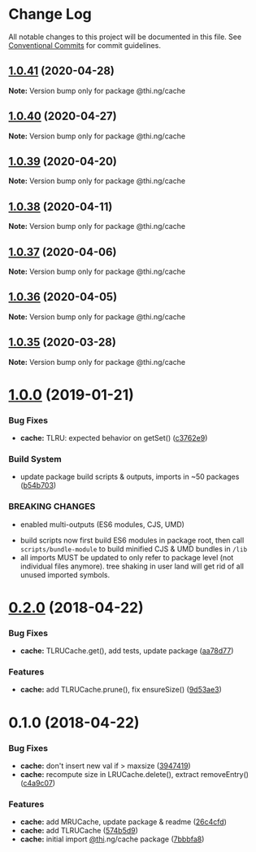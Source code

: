 # Change Log

All notable changes to this project will be documented in this file.
See [Conventional Commits](https://conventionalcommits.org) for commit guidelines.

## [1.0.41](https://github.com/thi-ng/umbrella/compare/@thi.ng/cache@1.0.40...@thi.ng/cache@1.0.41) (2020-04-28)

**Note:** Version bump only for package @thi.ng/cache





## [1.0.40](https://github.com/thi-ng/umbrella/compare/@thi.ng/cache@1.0.39...@thi.ng/cache@1.0.40) (2020-04-27)

**Note:** Version bump only for package @thi.ng/cache





## [1.0.39](https://github.com/thi-ng/umbrella/compare/@thi.ng/cache@1.0.38...@thi.ng/cache@1.0.39) (2020-04-20)

**Note:** Version bump only for package @thi.ng/cache





## [1.0.38](https://github.com/thi-ng/umbrella/compare/@thi.ng/cache@1.0.37...@thi.ng/cache@1.0.38) (2020-04-11)

**Note:** Version bump only for package @thi.ng/cache





## [1.0.37](https://github.com/thi-ng/umbrella/compare/@thi.ng/cache@1.0.36...@thi.ng/cache@1.0.37) (2020-04-06)

**Note:** Version bump only for package @thi.ng/cache





## [1.0.36](https://github.com/thi-ng/umbrella/compare/@thi.ng/cache@1.0.35...@thi.ng/cache@1.0.36) (2020-04-05)

**Note:** Version bump only for package @thi.ng/cache





## [1.0.35](https://github.com/thi-ng/umbrella/compare/@thi.ng/cache@1.0.34...@thi.ng/cache@1.0.35) (2020-03-28)

**Note:** Version bump only for package @thi.ng/cache





# [1.0.0](https://github.com/thi-ng/umbrella/compare/@thi.ng/cache@0.2.40...@thi.ng/cache@1.0.0) (2019-01-21)

### Bug Fixes

* **cache:** TLRU: expected behavior on getSet() ([c3762e9](https://github.com/thi-ng/umbrella/commit/c3762e9))

### Build System

* update package build scripts & outputs, imports in ~50 packages ([b54b703](https://github.com/thi-ng/umbrella/commit/b54b703))

### BREAKING CHANGES

* enabled multi-outputs (ES6 modules, CJS, UMD)

- build scripts now first build ES6 modules in package root, then call
  `scripts/bundle-module` to build minified CJS & UMD bundles in `/lib`
- all imports MUST be updated to only refer to package level
  (not individual files anymore). tree shaking in user land will get rid of
  all unused imported symbols.

<a name="0.2.0"></a>
# [0.2.0](https://github.com/thi-ng/umbrella/compare/@thi.ng/cache@0.1.0...@thi.ng/cache@0.2.0) (2018-04-22)

### Bug Fixes

* **cache:** TLRUCache.get(), add tests, update package ([aa78d77](https://github.com/thi-ng/umbrella/commit/aa78d77))

### Features

* **cache:** add TLRUCache.prune(), fix ensureSize() ([9d53ae3](https://github.com/thi-ng/umbrella/commit/9d53ae3))

<a name="0.1.0"></a>
# 0.1.0 (2018-04-22)

### Bug Fixes

* **cache:** don't insert new val if > maxsize ([3947419](https://github.com/thi-ng/umbrella/commit/3947419))
* **cache:** recompute size in LRUCache.delete(), extract removeEntry() ([c4a9c07](https://github.com/thi-ng/umbrella/commit/c4a9c07))

### Features

* **cache:** add MRUCache, update package & readme ([26c4cfd](https://github.com/thi-ng/umbrella/commit/26c4cfd))
* **cache:** add TLRUCache ([574b5d9](https://github.com/thi-ng/umbrella/commit/574b5d9))
* **cache:** initial import [@thi](https://github.com/thi).ng/cache package ([7bbbfa8](https://github.com/thi-ng/umbrella/commit/7bbbfa8))
